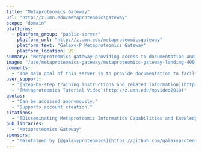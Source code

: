 ```yaml
---
title: "Metaproteomics Gateway"
url: "http://z.umn.edu/metaproteomicsgateway"
scope: "domain"
platforms:
  - platform_group: "public-server"
    platform_url: "http://z.umn.edu/metaproteomicsgateway"
    platform_text: "Galaxy-P Metaproteomics Gateway"
    platform_location: US
summary: "Metaproteomics gateway providing access to documentation and other instructional materials, and an opportunity for hands-on training using example datasets and optimized metaproteomics workflows"
image: "/use/metaproteomics-gateway/metaproteomics-gateway-landing-400.png"
comments:
  - "The main goal of this server is to provide documentation to facilitate training and mastery of these software and workflows."
user_support:
  - "[Step-by-step training instructions and related information](http://z.umn.edu/supps1)"
  - "[Metaproteomics Tutorial Video](http://z.umn.edu/mpvideo2018)"
quotas:
  - "Can be accessed anonymously."
  - "Supports account creation."
citations:
  - "[Disseminating Metaproteomic Informatics Capabilities and Knowledge Using the Galaxy-P Framework](https://doi.org/10.3390/proteomes6010007), Clemens Blank, Caleb Easterly, [Bjoern Gruening](/people/bjoern-gruening/), James Johnson, Carolin A. Kolmeder, Praveen Kumar, Damon May, Subina Mehta, Bart Mesuere, Zachary Brown, Joshua E. Elias, W. Judson Hervey, Thomas McGowan, Thilo Muth, Brook L. Nunn, Joel Rudney, Alessandro Tanca, Timothy J. Griffin and Pratik D. Jagtap. *Proteomes* 2018, 6(1), 7; doi:10.3390/proteomes6010007"
pub_libraries:
  - "Metaproteomics Gateway"
sponsors:
  - "Maintained by [@galaxyproteomics](https://github.com/galaxyproteomics)"
---
```

